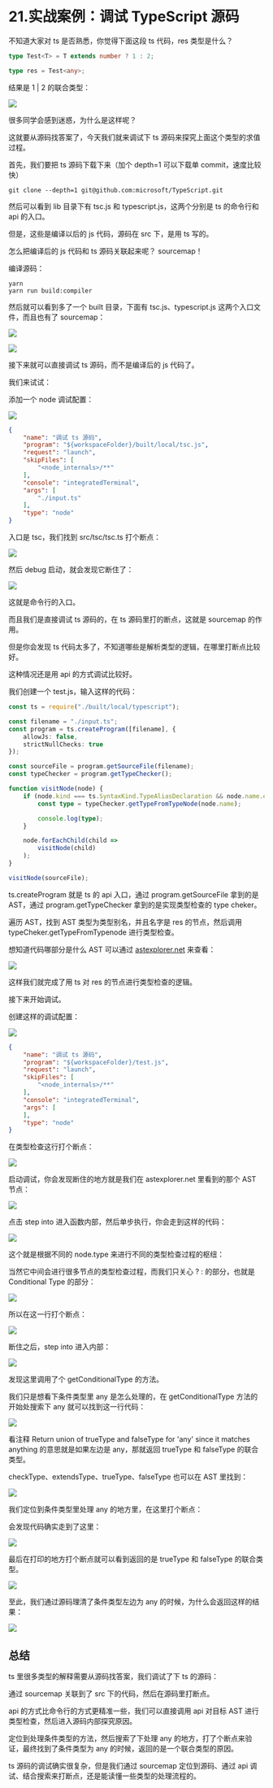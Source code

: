 # 21.实战案例：调试 TypeScript 源码

不知道大家对 ts 是否熟悉，你觉得下面这段 ts 代码，res 类型是什么？

```typescript
type Test<T> = T extends number ? 1 : 2;

type res = Test<any>;
```

结果是 1 | 2 的联合类型：

![](./images/d739474b429a39d9e748e073e0450f27.webp )

很多同学会感到迷惑，为什么是这样呢？

这就要从源码找答案了，今天我们就来调试下 ts 源码来探究上面这个类型的求值过程。

首先，我们要把 ts 源码下载下来（加个 depth=1 可以下载单 commit，速度比较快）

```
git clone --depth=1 git@github.com:microsoft/TypeScript.git
```

然后可以看到 lib 目录下有 tsc.js 和 typescript.js，这两个分别是 ts 的命令行和 api 的入口。

但是，这些是编译以后的 js 代码，源码在 src 下，是用 ts 写的。

怎么把编译后的 js 代码和 ts 源码关联起来呢？ sourcemap！

编译源码：

```
yarn 
yarn run build:compiler
```
然后就可以看到多了一个 built 目录，下面有 tsc.js、typescript.js 这两个入口文件，而且也有了 sourcemap：

![](./images/1d4f17d9d85212e02045b517ed3598e8.webp )

![](./images/4702b72e276524d46e09b5cfc02aa8f1.webp )

接下来就可以直接调试 ts 源码，而不是编译后的 js 代码了。

我们来试试：

添加一个 node 调试配置：

![](./images/133376191d8a72387984b3e6bca65d23.webp )

```json
{
    "name": "调试 ts 源码",
    "program": "${workspaceFolder}/built/local/tsc.js",
    "request": "launch",
    "skipFiles": [
        "<node_internals>/**"
    ],
    "console": "integratedTerminal",
    "args": [
        "./input.ts"
    ],
    "type": "node"
}
```
入口是 tsc，我们找到 src/tsc/tsc.ts 打个断点：

![](./images/f87356a3578b0d0119d90d5cef89482b.webp )

然后 debug 启动，就会发现它断住了：

![](./images/cd407ed1a8de36ac7cf1a94d157b1aba.webp )

这就是命令行的入口。

而且我们是直接调试 ts 源码的，在 ts 源码里打的断点，这就是 sourcemap 的作用。

但是你会发现 ts 代码太多了，不知道哪些是解析类型的逻辑，在哪里打断点比较好。

这种情况还是用 api 的方式调试比较好。

我们创建一个 test.js，输入这样的代码：

```typescript
const ts = require("./built/local/typescript");

const filename = "./input.ts";
const program = ts.createProgram([filename], {
    allowJs: false,
    strictNullChecks: true
});

const sourceFile = program.getSourceFile(filename);
const typeChecker = program.getTypeChecker();

function visitNode(node) {
    if (node.kind === ts.SyntaxKind.TypeAliasDeclaration && node.name.escapedText === 'res')  {
        const type = typeChecker.getTypeFromTypeNode(node.name);

        console.log(type);
    }

    node.forEachChild(child =>
        visitNode(child)
    );
}

visitNode(sourceFile);
```

ts.createProgram 就是 ts 的 api 入口，通过 program.getSourceFile 拿到的是 AST，通过 program.getTypeChecker 拿到的是实现类型检查的 type cheker。

遍历 AST，找到 AST 类型为类型别名，并且名字是 res 的节点，然后调用 typeCheker.getTypeFromTypenode 进行类型检查。

想知道代码哪部分是什么 AST 可以通过 [astexplorer.net](https://astexplorer.net/#/gist/3a718a7f5072cdaad804c0ebec076526/5baa661cc653c9846479de3f012f6fbd8dbe1fd3) 来查看：

![](./images/df99ff58964b044528526d2212ece0fa.webp )

这样我们就完成了用 ts 对 res 的节点进行类型检查的逻辑。

接下来开始调试。

创建这样的调试配置：

![](./images/0bce28f940fdcfa8a8a69cb0ee583f37.webp )

```json
{
    "name": "调试 ts 源码",
    "program": "${workspaceFolder}/test.js",
    "request": "launch",
    "skipFiles": [
        "<node_internals>/**"
    ],
    "console": "integratedTerminal",
    "args": [
    ],
    "type": "node"
}
```

在类型检查这行打个断点：

![](./images/01cf7ca986a9c1cb0b1c9b5b56a2d38c.webp )

启动调试，你会发现断住的地方就是我们在 astexplorer.net 里看到的那个 AST 节点：

![](./images/3befce0610513f35f3f3bf939b13a3cf.webp )

点击 step into 进入函数内部，然后单步执行，你会走到这样的代码：

![](./images/f8b1e492e44943f1e13691ab23403e6e.webp )

这个就是根据不同的 node.type 来进行不同的类型检查过程的枢纽：

当然它中间会进行很多节点的类型检查过程，而我们只关心 ? : 的部分，也就是 Conditional Type 的部分：

![](./images/9b444ed59544964e485d45ffd2a42606.webp )

所以在这一行打个断点：

![](./images/bd94e05d95817b7f75aa5d868aa1c24f.webp )

断住之后，step into 进入内部：

![](./images/23acd14cb0a8f34f718be771cdc3d4f2.webp )

发现这里调用了个 getConditionalType 的方法。

我们只是想看下条件类型里 any 是怎么处理的，在 getConditionalType 方法的开始处搜索下 any 就可以找到这一行代码：


![](./images/2f2f0660fee684175883f8b851180b7d.webp )

看注释 Return union of trueType and falseType for 'any' since it matches anything 的意思就是如果左边是 any，那就返回 trueType 和 falseType 的联合类型。

checkType、extendsType、trueType、falseType 也可以在 AST 里找到：

![](./images/1fda8bd58494d957f917086c3d23cd40.webp )

我们定位到条件类型里处理 any 的地方里，在这里打个断点：

会发现代码确实走到了这里：

![](./images/14ca93f7eb8dae9f369a8e6a23cf880b.webp )

最后在打印的地方打个断点就可以看到返回的是  trueType 和 falseType 的联合类型。

![](./images/4eee95b5f0073156551de67e30a36b1b.webp )

至此，我们通过源码理清了条件类型左边为 any 的时候，为什么会返回这样的结果：

![](./images/d739474b429a39d9e748e073e0450f27.webp )

## 总结

ts 里很多类型的解释需要从源码找答案，我们调试了下 ts 的源码：

通过 sourcemap 关联到了 src 下的代码，然后在源码里打断点。

api 的方式比命令行的方式更精准一些，我们可以直接调用 api 对目标 AST 进行类型检查，然后进入源码内部探究原因。

定位到处理条件类型的方法，然后搜索了下处理 any 的地方，打了个断点来验证，最终找到了条件类型为 any 的时候，返回的是一个联合类型的原因。

ts 源码的调试确实很复杂，但是我们通过 sourcemap 定位到源码、通过 api 调试、结合搜索来打断点，还是能读懂一些类型的处理流程的。

